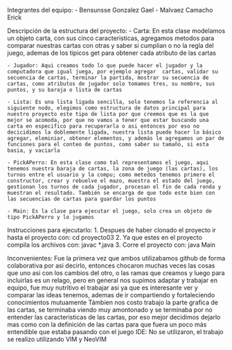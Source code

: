 Integrantes del equipo:
    - Bensunsse Gonzalez Gael 
    - Malvaez Camacho Erick
    
Descripción de la estructura del proyecto:
    - Carta: En esta clase modelamos un objeto carta, con sus cinco caracteristicas, agregamos metodos para comparar nuestras cartas con otras y saber si cumplian o no la regla del juego, ademas de los tipicos get para obtener cada atributo de las cartas

    - Jugador: Aqui creamos todo lo que puede hacer el jugador y la computadora que igual juega, por ejemplo agregar  cartas, validar su secuencia de cartas, terminar la partida, mostrar su secuencia de cartas, como atributos de jugador solo tomamos tres, su nombre, sus puntos, y su baraja o lista de cartas

    - Lista: Es una lista ligada sencilla, solo tenemos la referencia al siguiente nodo, elegimos como estructura de datos principal para nuestro proyecto este tipo de lista por que creemos que es la que mejor se acomoda, por que no vamos a tener que estar buscando una carta en especifico para recuperarla o asi entonces por eso no decicidimos la doblemente ligada, nuestra lista puede hacer lo básico agregar, eleminiar, obtener elementos, y además le agregamos un par de funciones para el conteo de puntos, como saber su tamaño, si esta basia, y vaciarla

    - PickAPerro: En esta clase como tal representamos el juego, aqui tenemos nuestra baraja de cartas, la zona de juego (las cartas), los turnos entre el usuario y la compu; como metedos tenemos primero el constructor, crear y rebuelve el mazo, muestra el estado del juego, gestionan los turnos de cada jugador, procesan el fin de cada ronda y muestran el resultado. También se encarga de que todo este bien con las secuencias de cartas para guardar los puntos

    - Main: Es la clase para ejecutar el juego, solo crea un objeto de tipo PickAPerro y lo jugamos

Instrucciones para ejecutarlo:
    1. Despues de haber clonado el proyecto ir hasta el proyecto con:
        cd proyecto03
    2. Ya que estes en el proyecto compila los archivos con:
        javac *.java
    3. Corre el proyecto con:
        java Main 

    
Inconvenientes:
    Fue la primera vez que ambos utilizabamos github de forma colaborativa por asi decirlo, entonces chocaron muchas veces las cosas que uno asi con los cambios del otro, o las ramas que creamos y luego para incluirlas es un relago, pero en general nos supimos adaptar y trabajar en equipo, fue muy nutritivo el trabajar asi ya que es interesante ver y comparar las ideas tenemos, ademas de ir compartiendo y fortaleciendo conocimientos mutuamente
    Támbien nos costo trabajo la parte grafica de las cartas, se terminaba viendo muy amontonado y se terminaba por no entender las caracteristicas de las cartas, por eso mejor decidimos dejarlo mas como con la definición de las cartas para que fuera un poco más entendible que estaba pasando con el juego
IDE:
    No se utilizaron, el trabajo se realizo utilizando VIM y NeoVIM
